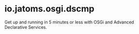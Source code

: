 # io.jatoms.osgi.dscmp
 Get up and running in 5 minutes or less with OSGi and Advanced Declarative Services.
